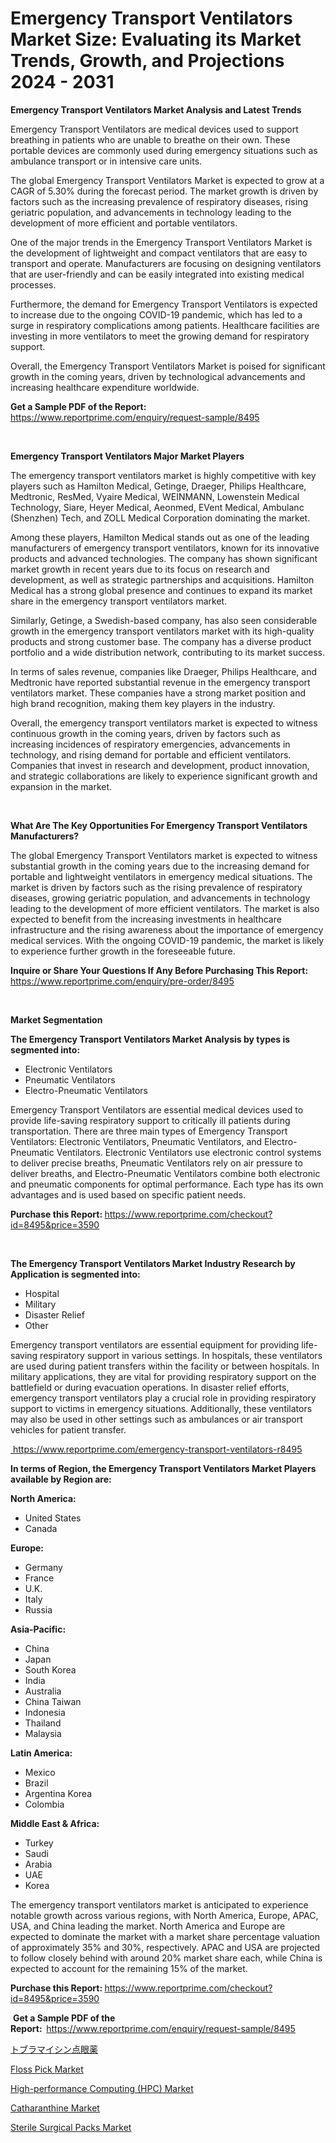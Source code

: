 <p><h1>Emergency Transport Ventilators Market Size: Evaluating its Market Trends, Growth, and Projections 2024 - 2031</h1></p><p><strong>Emergency Transport Ventilators Market Analysis and Latest Trends</strong></p>
<p><p>Emergency Transport Ventilators are medical devices used to support breathing in patients who are unable to breathe on their own. These portable devices are commonly used during emergency situations such as ambulance transport or in intensive care units.</p><p>The global Emergency Transport Ventilators Market is expected to grow at a CAGR of 5.30% during the forecast period. The market growth is driven by factors such as the increasing prevalence of respiratory diseases, rising geriatric population, and advancements in technology leading to the development of more efficient and portable ventilators.</p><p>One of the major trends in the Emergency Transport Ventilators Market is the development of lightweight and compact ventilators that are easy to transport and operate. Manufacturers are focusing on designing ventilators that are user-friendly and can be easily integrated into existing medical processes.</p><p>Furthermore, the demand for Emergency Transport Ventilators is expected to increase due to the ongoing COVID-19 pandemic, which has led to a surge in respiratory complications among patients. Healthcare facilities are investing in more ventilators to meet the growing demand for respiratory support.</p><p>Overall, the Emergency Transport Ventilators Market is poised for significant growth in the coming years, driven by technological advancements and increasing healthcare expenditure worldwide.</p></p>
<p><strong>Get a Sample PDF of the Report:&nbsp;</strong> <a href="https://www.reportprime.com/enquiry/request-sample/8495">https://www.reportprime.com/enquiry/request-sample/8495</a></p>
<p>&nbsp;</p>
<p><strong>Emergency Transport Ventilators Major Market Players</strong></p>
<p><p>The emergency transport ventilators market is highly competitive with key players such as Hamilton Medical, Getinge, Draeger, Philips Healthcare, Medtronic, ResMed, Vyaire Medical, WEINMANN, Lowenstein Medical Technology, Siare, Heyer Medical, Aeonmed, EVent Medical, Ambulanc (Shenzhen) Tech, and ZOLL Medical Corporation dominating the market.</p><p>Among these players, Hamilton Medical stands out as one of the leading manufacturers of emergency transport ventilators, known for its innovative products and advanced technologies. The company has shown significant market growth in recent years due to its focus on research and development, as well as strategic partnerships and acquisitions. Hamilton Medical has a strong global presence and continues to expand its market share in the emergency transport ventilators market.</p><p>Similarly, Getinge, a Swedish-based company, has also seen considerable growth in the emergency transport ventilators market with its high-quality products and strong customer base. The company has a diverse product portfolio and a wide distribution network, contributing to its market success.</p><p>In terms of sales revenue, companies like Draeger, Philips Healthcare, and Medtronic have reported substantial revenue in the emergency transport ventilators market. These companies have a strong market position and high brand recognition, making them key players in the industry.</p><p>Overall, the emergency transport ventilators market is expected to witness continuous growth in the coming years, driven by factors such as increasing incidences of respiratory emergencies, advancements in technology, and rising demand for portable and efficient ventilators. Companies that invest in research and development, product innovation, and strategic collaborations are likely to experience significant growth and expansion in the market.</p></p>
<p>&nbsp;</p>
<p><strong>What Are The Key Opportunities For Emergency Transport Ventilators Manufacturers?</strong></p>
<p><p>The global Emergency Transport Ventilators market is expected to witness substantial growth in the coming years due to the increasing demand for portable and lightweight ventilators in emergency medical situations. The market is driven by factors such as the rising prevalence of respiratory diseases, growing geriatric population, and advancements in technology leading to the development of more efficient ventilators. The market is also expected to benefit from the increasing investments in healthcare infrastructure and the rising awareness about the importance of emergency medical services. With the ongoing COVID-19 pandemic, the market is likely to experience further growth in the foreseeable future.</p></p>
<p><strong>Inquire or Share Your Questions If Any Before Purchasing This Report:</strong> <a href="https://www.reportprime.com/enquiry/pre-order/8495">https://www.reportprime.com/enquiry/pre-order/8495</a></p>
<p>&nbsp;</p>
<p><strong>Market Segmentation</strong></p>
<p><strong>The Emergency Transport Ventilators Market Analysis by types is segmented into:</strong></p>
<p><ul><li>Electronic Ventilators</li><li>Pneumatic Ventilators</li><li>Electro-Pneumatic Ventilators</li></ul></p>
<p><p>Emergency Transport Ventilators are essential medical devices used to provide life-saving respiratory support to critically ill patients during transportation. There are three main types of Emergency Transport Ventilators: Electronic Ventilators, Pneumatic Ventilators, and Electro-Pneumatic Ventilators. Electronic Ventilators use electronic control systems to deliver precise breaths, Pneumatic Ventilators rely on air pressure to deliver breaths, and Electro-Pneumatic Ventilators combine both electronic and pneumatic components for optimal performance. Each type has its own advantages and is used based on specific patient needs.</p></p>
<p><strong>Purchase this Report:&nbsp;</strong><a href="https://www.reportprime.com/checkout?id=8495&price=3590">https://www.reportprime.com/checkout?id=8495&price=3590</a></p>
<p>&nbsp;</p>
<p><strong>The Emergency Transport Ventilators Market Industry Research by Application is segmented into:</strong></p>
<p><ul><li>Hospital</li><li>Military</li><li>Disaster Relief</li><li>Other</li></ul></p>
<p><p>Emergency transport ventilators are essential equipment for providing life-saving respiratory support in various settings. In hospitals, these ventilators are used during patient transfers within the facility or between hospitals. In military applications, they are vital for providing respiratory support on the battlefield or during evacuation operations. In disaster relief efforts, emergency transport ventilators play a crucial role in providing respiratory support to victims in emergency situations. Additionally, these ventilators may also be used in other settings such as ambulances or air transport vehicles for patient transfer.</p></p>
<p><a href="https://www.reportprime.com/emergency-transport-ventilators-r8495">&nbsp;https://www.reportprime.com/emergency-transport-ventilators-r8495</a></p>
<p><strong>In terms of Region, the Emergency Transport Ventilators Market Players available by Region are:</strong></p>
<p>
    <p> <strong> North America: </strong>
        <ul>
            <li>United States</li>
            <li>Canada</li>
        </ul>
        </p> 
    <p> <strong> Europe: </strong>
        <ul>
            <li>Germany</li>
            <li>France</li>
            <li>U.K.</li>
            <li>Italy</li>
            <li>Russia</li>
        </ul>
        </p> 
    <p> <strong> Asia-Pacific: </strong>
        <ul>
            <li>China</li>
            <li>Japan</li>
            <li>South Korea</li>
            <li>India</li>
            <li>Australia</li>
            <li>China Taiwan</li>
            <li>Indonesia</li>
            <li>Thailand</li>
            <li>Malaysia</li>
        </ul>
        </p> 
    <p> <strong> Latin America: </strong>
        <ul>
            <li>Mexico</li>
            <li>Brazil</li>
            <li>Argentina Korea</li>
            <li>Colombia</li>
        </ul>
        </p> 
    <p> <strong> Middle East & Africa: </strong>
        <ul>
            <li>Turkey</li>
            <li>Saudi</li>
            <li>Arabia</li>
            <li>UAE</li>
            <li>Korea</li>
        </ul>
    </p>
    </p>
<p><p>The emergency transport ventilators market is anticipated to experience notable growth across various regions, with North America, Europe, APAC, USA, and China leading the market. North America and Europe are expected to dominate the market with a market share percentage valuation of approximately 35% and 30%, respectively. APAC and USA are projected to follow closely behind with around 20% market share each, while China is expected to account for the remaining 15% of the market.</p></p>
<p><strong>Purchase this Report: </strong><a href="https://www.reportprime.com/checkout?id=8495&price=3590">https://www.reportprime.com/checkout?id=8495&price=3590</a></p>
<p>&nbsp;<strong>Get a Sample PDF of the Report:&nbsp;&nbsp;</strong><a href="https://www.reportprime.com/enquiry/request-sample/8495">https://www.reportprime.com/enquiry/request-sample/8495</a></p>
<p><strong></strong></p>
<p><p><a href="https://github.com/avwofrml53535/Market-Research-Report-List-1/blob/main/374712822920.md">トブラマイシン点眼薬</a></p><p><a href="https://github.com/zjyglelu/Market-Research-Report-List-2/blob/main/floss-pick-market.md">Floss Pick Market</a></p><p><a href="https://www.linkedin.com/pulse/high-performance-computing-hpc-market-challenges-opportunities-jqpof?trackingId=HRf72trZnCI5Cr%2F%2FUoAufA%3D%3D">High-performance Computing (HPC) Market</a></p><p><a href="https://issuu.com/reportprime-2/docs/catharanthine-market-size-2030.pptx">Catharanthine Market</a></p><p><a href="https://github.com/elizabethdagraca/Market-Research-Report-List-2/blob/main/sterile-surgical-packs-market.md">Sterile Surgical Packs Market</a></p></p>
